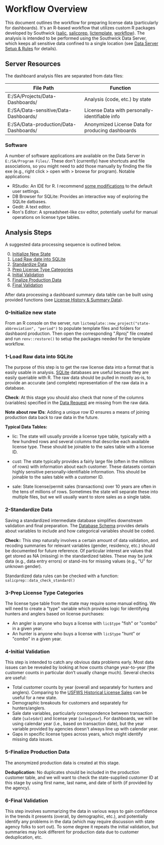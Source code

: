 
# Workflow Overview

This document outlines the workflow for preparing license data (particularly for dashboards). It's an R-based workflow that utilizes custom R packages developed by Southwick ([salic](https://github.com/southwick-associates/salic), [salicprep](https://github.com/southwick-associates/salicprep), [lictemplate](https://github.com/southwick-associates/lictemplate), [workflow](https://github.com/southwick-associates/workflow)). The analysis is intended to be performed using the Southwick Data Server, which keeps all sensitive data confined to a single location (see [Data Server Setup & Rules](server-setup.md) for details).

## Server Resources

The dashboard analysis files are separated from data files:

| File Path | Function |
| --- | ---|
| E:/SA/Projects/Data-Dashboards/ | Analysis (code, etc.) by state |
| E:/SA/Data-sensitive/Data-Dashboards/ | License Data with personally-identifiable info |
| E:/SA/Data-production/Data-Dashboards/ | Anonymized License Data for producing dashboards |

### Software

A number of software applications are available on the Data Server in `E:/SA/Program Files/`. These don't (currently) have shortcuts and file associations, so you might need to add those manually by finding the file exe (e.g., right click > open with > browse for program). Notable applications:

- RStudio: An IDE for R. I recommend [some modifications](rstudio-settings.md) to the default user settings.
- DB Browser for SQLite: Provides an interactive way of exploring the SQLite datbases.
- Gedit: A text editor.
- Ron's Editor: A spreadsheet-like csv editor, potentially useful for manual operations on license type tables.

## Analysis Steps

A suggested data processing sequence is outlined below.

0. [Initialize New State](#0-initialize-new-state)
1. [Load Raw date into SQLite](#1-load-raw-data-into-sqlite)
2. [Standardize Data](#2-standardize-data)
3. [Prep License Type Categories](#3-prep-license-type-categories)
4. [Initial Validation](#4-initial-validation)
5. [Finalize Production Data](#5-finalize-production-data)
6. [Final Validation](#6-final-validation)

After data processing a dashboard summary data table can be built using provided functions (see [License History & Summary Data](history-summary.md)).

### 0-Initialize new state

From an R console on the server, run `lictemplate::new_project("state-abbreviation", "period")` to populate template files and folders for dashbaord production. Then open the corresponding ".Rproj" file created and run `renv::restore()` to setup the packages needed for the template workflow.

### 1-Load Raw data into SQLite

The purpose of this step is to get the raw license data into a format that is easily usable in analysis. [SQLite](https://db.rstudio.com/databases/sqlite/) databases are useful because they are easily queriable with R. The raw data should be pulled in mostly as-is, to provide an accurate (and complete) representation of the raw data in a database.

**Check**: At this stage you should also check that none of the columns (variables) specified in the [Data Request](data-required.md) are missing from the raw data. 

**Note about row IDs**: Adding a unique row ID ensures a means of joining production data back to raw data in the future.

**Typical Data Tables:**

- lic: The state will usually provide a license type table, typically with a few hundred rows and several columns that describe each available license type. These should be joinable to the sales table with a license ID.

- cust: The state typically provides a fairly large file (often in the millions of rows) with information about each customer. These datasets contain highly sensitive personally-identifiable information. This should be joinable to the sales table with a customer ID.

- sale: State license/permit sales (transactions) over 10 years are often in the tens of millions of rows. Sometimes the state will separate these into multiple files, but we will usually want to store sales as a single table.

### 2-Standardize Data

Saving a standardized intermediate database simplifies downstream validation and final preparation. The [Database Schema](./data-schema.md) provides details about variables to include and how categorical variables should be coded.

**Check:**: This step naturally involves a certain amount of data validation, and recoding summaries for relevant variables (gender, residency, etc.) should be documented for future reference. Of particular interest are values that get stored as NA (missing) in the standardized tables. These may be junk data (e.g., data entry errors) or stand-ins for missing values (e.g., "U" for unknown gender).

Standardized data rules can be checked with a function: `salicprep::data_check_standard()`

### 3-Prep License Type Categories

The license type table from the state may require some manual editing. We will need to create a "type" variable which provides logic for identifying hunters and anglers based on license purchases:

- An angler is anyone who buys a license with `lic$type` "fish" or "combo" in a given year.
- An hunter is anyone who buys a license with `lic$type` "hunt" or "combo" in a given year.

### 4-Initial Validation

This step is intended to catch any obvious data problems early. Most data issues can be revealed by looking at how counts change year-to-year (the customer counts in particular don’t usually change much). Several checks are useful:

- Total customer counts by year (overall and separately for hunters and anglers). Comparing to the [USFWS Historical License Sales](https://www.fws.gov/wsfrprograms/Subpages/LicenseInfo/LicenseIndex.htm) can be useful for a new state.
- Demographic breakouts for customers and separately for hunters/anglers.
- Sale date variables, particularly correspondence between transaction date (`sale$dot`) and license year (`sale$year`). For dashboards, we will be using calendar year (i.e., based on transaction date), but the year variable provided by agencies doesn't always line up with calendar year.
- Gaps in specific license types across years, which might identify missing data issues.

### 5-Finalize Production Data

The anonymized production data is created at this stage.

**Deduplication:** No duplicates should be included in the production customer table, and we will want to check the state-supplied customer ID at this stage by using first name, last name, and date of birth (if provided by the agency).

### 6-Final Validation

This step involves summarizing the data in various ways to gain confidence in the trends it presents (overall, by demographic, etc.), and potentially identify any problems in the data (which may require discussion with state agency folks to sort out). To some degree it repeats the initial validation, but summaries may look different for production data due to customer deduplication, etc.
